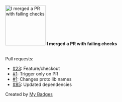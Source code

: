 <img src="https://github.com/my-badges/my-badges/blob/master/src/all-badges/this-is-fine/this-is-fine.png?raw=true" alt="I merged a PR with failing checks" title="I merged a PR with failing checks" width="128">
<strong>I merged a PR with failing checks</strong>
<br><br>

Pull requests:

- <a href="https://github.com/akolpakov-somehash/go-microservices/pull/23">#23</a>: Feature/checkout
- <a href="https://github.com/akolpakov-somehash/headless-ecom-sales-service/pull/1">#1</a>: Trigger only on PR
- <a href="https://github.com/akolpakov-somehash/headless-ecom-webserver/pull/1">#1</a>: Changes proto lib names
- <a href="https://github.com/akolpakov-somehash/headless-ecom-frontend/pull/85">#85</a>: Updated dependencies


Created by <a href="https://github.com/my-badges/my-badges">My Badges</a>